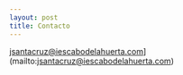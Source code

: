 ```yaml
---
layout: post
title: Contacto
---
```


jsantacruz@iescabodelahuerta.com](mailto:jsantacruz@iescabodelahuerta.com)



